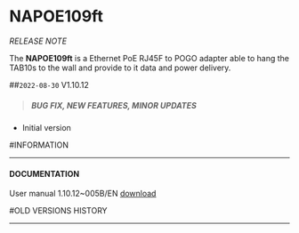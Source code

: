 # NAPOE109ft

*RELEASE NOTE*

The **NAPOE109ft** is a Ethernet PoE RJ45F to POGO adapter able to hang the TAB10s to the wall and provide to it data and power delivery.

##`2022-08-30` V1.10.12
>##### **BUG FIX, NEW FEATURES, MINOR UPDATES**
- Initial version

#INFORMATION
***********************************************************************
#### **DOCUMENTATION**
User manual 1.10.12~005B/EN [download](https://github.com/innes-labs/archives/blob/main/downloads/napoe/napoe109ft/V1.10.12/napoe109ft-user_manual-1.10.12~005B_en.pdf)

#OLD VERSIONS HISTORY
***********************************************************************

